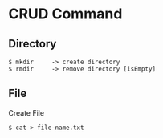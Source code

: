 # CRUD Command
## Directory
```
$ mkdir     -> create directory
$ rmdir     -> remove directory [isEmpty]
```
## File
Create File
```
$ cat > file-name.txt
```



